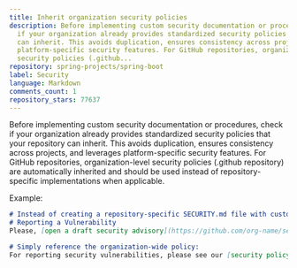 ```yaml
---
title: Inherit organization security policies
description: Before implementing custom security documentation or procedures, check
  if your organization already provides standardized security policies that your repository
  can inherit. This avoids duplication, ensures consistency across projects, and leverages
  platform-specific security features. For GitHub repositories, organization-level
  security policies (.github...
repository: spring-projects/spring-boot
label: Security
language: Markdown
comments_count: 1
repository_stars: 77637
---
```


Before implementing custom security documentation or procedures, check if your organization already provides standardized security policies that your repository can inherit. This avoids duplication, ensures consistency across projects, and leverages platform-specific security features. For GitHub repositories, organization-level security policies (.github repository) are automatically inherited and should be used instead of repository-specific implementations when applicable.

Example:
```markdown
# Instead of creating a repository-specific SECURITY.md file with custom content:
# Reporting a Vulnerability
Please, [open a draft security advisory](https://github.com/org-name/security-advisories/security/advisories/new) if you need to disclose a security issue.

# Simply reference the organization-wide policy:
For reporting security vulnerabilities, please see our [security policy](https://github.com/org-name/repo-name/security/policy).
```